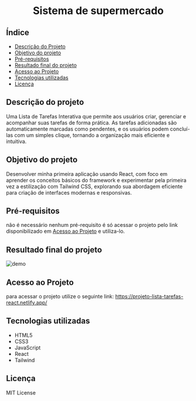 <h1 align="center">
    Sistema de supermercado
</h1>

## Índice

- [Descrição do Projeto](#descrição-do-projeto)
- [Objetivo do projeto](#objetivo-do-projeto)
- [Pré-requisitos](#pré-requisitos)
- [Resultado final do projeto](#resultado-final-do-projeto)
- [Acesso ao Projeto](#acesso-ao-projeto)
- [Tecnologias utilizadas](#tecnologias-utilizadas)
- [Licença](#licença)

## Descrição do projeto

Uma Lista de Tarefas Interativa que permite aos usuários criar, gerenciar e acompanhar suas tarefas de forma prática. As tarefas adicionadas são automaticamente marcadas como pendentes, e os usuários podem concluí-las com um simples clique, tornando a organização mais eficiente e intuitiva.

## Objetivo do projeto

Desenvolver minha primeira aplicação usando React, com foco em aprender os conceitos básicos do framework e experimentar pela primeira vez a estilização com Tailwind CSS, explorando sua abordagem eficiente para criação de interfaces modernas e responsivas.

## Pré-requisitos

não é necessário nenhum pré-requisito é só acessar o projeto pelo link disponibilizado em [Acesso ao Projeto](#acesso-ao-projeto) e utiliza-lo.

## Resultado final do projeto
![demo](https://github.com/user-attachments/assets/d85fb8e7-e6ba-44cc-a524-20b816c0e399)

## Acesso ao Projeto

para acessar o projeto utilize o seguinte link: https://projeto-lista-tarefas-react.netlify.app/

## Tecnologias utilizadas

- HTML5
- CSS3
- JavaScript
- React
- Tailwind

## Licença

MIT License
